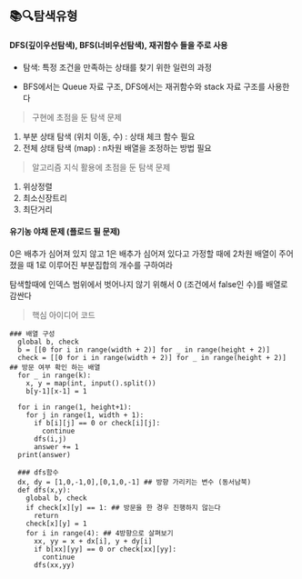 ## 📚🔍탐색유형 
#### DFS(깊이우선탐색), BFS(너비우선탐색), 재귀함수 들을 주로 사용 

- 탐색: 특정 조건을 만족하는 상태를 찾기 위한 일련의 과정 

- BFS에서는 Queue 자료 구조, DFS에서는 재귀함수와 stack 자료 구조를 사용한다 

> 구현에 초점을 둔 탐색 문제 
1. 부분 상태 탐색 (위치 이동, 수) : 상태 체크 함수 필요
2. 전체 상태 탐색 (map) : n차원 배열을 조정하는 방법 필요 

> 알고리즘 지식 활용에 초점을 둔 탐색 문제 
1. 위상정렬
2. 최소신장트리
3. 최단거리

#### 유기농 야채 문제 (플로드 필 문제)

0은 배추가 심어져 있지 않고 1은 배추가 심어져 있다고 가정할 때에 2차원 배열이 주어졌을 때 1로 이루어진 부분집합의 개수를 구하여라 

탐색할때에 인덱스 범위에서 벗어나지 않기 위해서 0 (조건에서 false인 수)를 배열로 감싼다 

> 핵심 아이디어 코드 
```
### 배열 구성
  global b, check
  b = [[0 for i in range(width + 2)] for _ in range(height + 2)]
  check = [[0 for i in range(width + 2)] for _ in range(height + 2)] ## 방문 여부 확인 하는 배열 
  for _ in range(k):
    x, y = map(int, input().split())
    b[y-1][x-1] = 1
  
  for i in range(1, height+1):
    for j in range(1, width + 1):
      if b[i][j] == 0 or check[i][j]:
        continue
      dfs(i,j)
      answer += 1
  print(answer)
  
  ### dfs함수 
  dx, dy = [1,0,-1,0],[0,1,0,-1] ## 방향 가리키는 변수 (동서남북)
  def dfs(x,y):
    global b, check
    if check[x][y] == 1: ## 방문을 한 경우 진행하지 않는다
      return
    check[x][y] = 1
    for i in range(4): ## 4방향으로 살펴보기
      xx, yy = x + dx[i], y + dy[i]
      if b[xx][yy] == 0 or check[xx][yy]:
        continue
      dfs(xx,yy)
```
